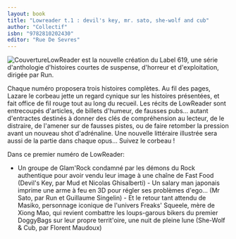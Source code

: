 ```yaml
---
layout: book
title: "Lowreader t.1 : devil's key, mr. sato, she-wolf and cub"
author: "Collectif"
isbn: "9782810202430"
editor: "Rue De Sevres"
---
```

![Couverture](/img/9782810202430.jpg)LowReader est la nouvelle création du Label 619, une série d'anthologie d'histoires courtes de suspense, d'horreur et d'exploitation, dirigée par Run.

Chaque numéro proposera trois histoires complètes. Au fil des pages, Lazare le corbeau jette un regard cynique sur les histoires présentées, et fait office de fil rouge tout au long du recueil. Les récits de LowReader sont entrecoupés d'articles, de billets d'humeur, de fausses pubs... autant d'entractes destinés à donner des clés de compréhension au lecteur, de le distraire, de l'amener sur de fausses pistes, ou de faire retomber la pression avant un nouveau shot d'adrénaline. Une nouvelle littéraire illustrée sera aussi de la partie dans chaque opus... Suivez le corbeau !

Dans ce premier numéro de LowReader:
- Un groupe de Glam'Rock condamné par les démons du Rock authentique pour avoir vendu leur image à une chaîne de Fast Food (Devil's Key, par Mud et Nicolas Ghisalberti) - Un salary man japonais imprime une arme à feu en 3D pour régler ses problèmes d'ego... (Mr Sato, par Run et Guillaume Singelin) - Et le retour tant attendu de Masiko, personnage iconique de l'univers Freaks' Squeele, mère de Xiong Mao, qui revient combattre les loups-garous bikers du premier DoggyBags sur leur propre territ'oire, une nuit de pleine lune (She-Wolf & Cub, par Florent Maudoux)
